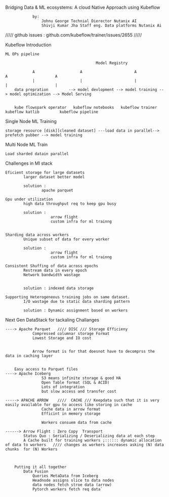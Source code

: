 Bridging Data & ML ecosystems: A cloud Native Approach using Kubeflow

                by:
                    Johnu George Technial Dierector Nutanix AI
                    Shivji Kumar Jha Staff eng. Data platforms Nutanix Ai

/////
github issues : github.com/kubeflow/trainer/issues/2655
/////


Kubeflow Introduction
    
    ML OPs pipeline
        
                                            Model Registry

                A                    A                       A               A                     A
                |                    |                       |               |                     |
        data prepration         --> model devlopment --> model training --> model optimization --> Model Serving
       
       
        kube flowspark operator   kubeflow notebooks   kubeflow trainer    kubeflow katlib         kubeflow pipeline


Single Node ML Training

    storage resource [disk][cleaned dataset] ---load data in parallel-->  prefetch pubber --> model training


Multi Node ML Train

    Load sharded datain parallel

Challenges in Ml stack

    Eficient storage for large datasets
            larger dataset better model

            solution :
                    apache parquet

    Gpu under utilization
            high data throughput req to keep gpu busy

            solution :
                        arrow flight 
                        custom infra for ml trainng


    Sharding data across workers
            Unique subset of data for every worker

            solution :
                        arrow flight 
                        custom infra for ml trainng

    Consistent Shuffing of data across epochs
            Restream data in every epoch
            Network bandwidth wastage


            solution : indexed data storage

    Supporting Heterogeneous training jobs on same dataset.
            I/O wastage due to static data sharding pattern

            solution : Dynamic assignment based on workers






Next Gen DataStack for tackaling Challanges

    ----> Apache Parquet   //// DISC /// Storage Efficieny  
                Compressed columnar storage Format
                Lowest Storage and IO cost


                Arrow format is for that doesnot have to decomprss the data in caching layer
                

        Easy access to Parquet files
    ----> Apache Iceberg
                    S3 means infinite storage & good HA
                    Open Table format (SQL & ACID)
                    Lots of integration 
                    but slow access and transfer cost

    -----> APACHE ARROW    ////  CACHE /// Keepdata such that it is very easily available for gpu to access like storing in cache
                    Cache data in arrow format
                    Efficint in memory storage

                    Workers consuem data from cache

    ------> Arrow Flight : Zero Copy  Transport
            Status Quo : Serializing / Deserializing data at each step
            A Cache built for training workers ;:::::: dynamic allocation of data to workers   //// changes as workers increases asking (N) data chunks  for (N) Workers
        


        Putting it all together
            Data Fusion
                Queries MetaData from Iceberg
                Headnode assigns slice to data nodes
                data nodes fetch stroe data (arrow)
                Pytorch workers fetch req data`